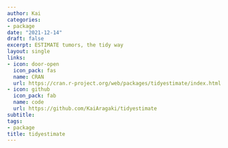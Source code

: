 ```yaml
---
author: Kai
categories:
- package
date: "2021-12-14"
draft: false
excerpt: ESTIMATE tumors, the tidy way
layout: single
links:
- icon: door-open
  icon_pack: fas
  name: CRAN
  url: https://cran.r-project.org/web/packages/tidyestimate/index.html
- icon: github
  icon_pack: fab
  name: code
  url: https://github.com/KaiAragaki/tidyestimate
subtitle:
tags:
- package
title: tidyestimate
---
```

